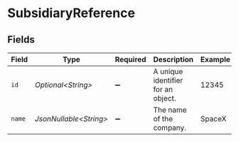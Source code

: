 # SubsidiaryReference


## Fields

| Field                              | Type                               | Required                           | Description                        | Example                            |
| ---------------------------------- | ---------------------------------- | ---------------------------------- | ---------------------------------- | ---------------------------------- |
| `id`                               | *Optional\<String>*                | :heavy_minus_sign:                 | A unique identifier for an object. | 12345                              |
| `name`                             | *JsonNullable\<String>*            | :heavy_minus_sign:                 | The name of the company.           | SpaceX                             |